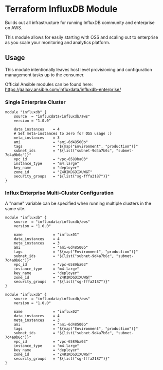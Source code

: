# Terraform InfluxDB Module

Builds out all infrastructure for running InfluxDB community and enterprise on AWS.

This module allows for easily starting with OSS and scaling out to enterprise as you scale your monitoring and analytics platform.

## Usage

This module intentionally leaves host level provisioning and configuration management tasks up to the consumer.

Official Ansible modules can be found here: https://galaxy.ansible.com/influxdata/influxdb-enterprise/


### Single Enterprise Cluster

```
module "influxdb" {
    source  = "influxdata/influxdb/aws"
    version = "1.0.0"

    data_instances    = 4
    # Set meta-instances to zero for OSS usage :)
    meta_instances    = 3
    ami               = "ami-6d48500b"
    tags              = "${map("Environment", "production")}"
    subnet_ids        = "${list("subnet-9d4a7b6c", "subnet-7d4a9b6c")}"
    vpc_id            = "vpc-6589ba03"
    instance_type     = "m4.large"
    key_name          = "deployer"
    zone_id           = "Z4RIKDGDIXUWGT"
    security_groups   = "${list("sg-fffa2187")}"
}
```

### Influx Enterprise Multi-Cluster Configuration

A "name" variable can be specified when running multiple clusters in the same site.

```
module "influxdb" {
    source  = "influxdata/influxdb/aws"
    version = "1.0.0"

    name              = "influx01"
    data_instances    = 4
    meta_instances    = 3
    ami               = "ami-6d48500b"
    tags              = "${map("Environment", "production")}"
    subnet_ids        = "${list("subnet-9d4a7b6c", "subnet-7d4a9b6c")}"
    vpc_id            = "vpc-6589ba03"
    instance_type     = "m4.large"
    key_name          = "deployer"
    zone_id           = "Z4RIKDGDIXUWGT"
    security_groups   = "${list("sg-fffa2187")}"
}

module "influxdb" {
    source  = "influxdata/influxdb/aws"
    version = "1.0.0"

    name              = "influx02"
    data_instances    = 4
    meta_instances    = 3
    ami               = "ami-6d48500b"
    tags              = "${map("Environment", "production")}"
    subnet_ids        = "${list("subnet-9d4a7b6c", "subnet-7d4a9b6c")}"
    vpc_id            = "vpc-6589ba03"
    instance_type     = "m4.large"
    key_name          = "deployer"
    zone_id           = "Z4RIKDGDIXUWGT"
    security_groups   = "${list("sg-fffa2187")}"
}
```
